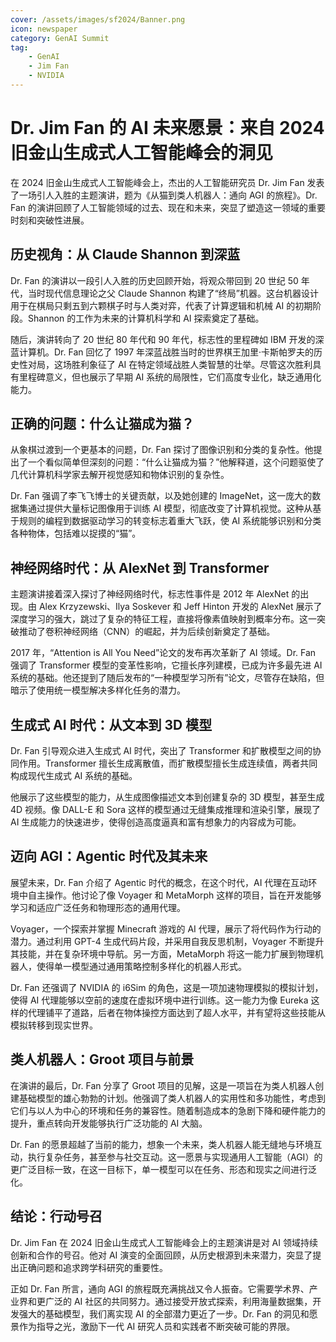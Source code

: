 ```yaml
---
cover: /assets/images/sf2024/Banner.png
icon: newspaper
category: GenAI Summit
tag:
    - GenAI
    - Jim Fan
    - NVIDIA
---
```


# Dr. Jim Fan 的 AI 未来愿景：来自 2024 旧金山生成式人工智能峰会的洞见

在 2024 旧金山生成式人工智能峰会上，杰出的人工智能研究员 Dr. Jim Fan 发表了一场引人入胜的主题演讲，题为《从猫到类人机器人：通向 AGI 的旅程》。Dr. Fan 的演讲回顾了人工智能领域的过去、现在和未来，突显了塑造这一领域的重要时刻和突破性进展。

## 历史视角：从 Claude Shannon 到深蓝

Dr. Fan 的演讲以一段引人入胜的历史回顾开始，将观众带回到 20 世纪 50 年代，当时现代信息理论之父 Claude Shannon 构建了“终局”机器。这台机器设计用于在棋局只剩五到六颗棋子时与人类对弈，代表了计算逻辑和机械 AI 的初期阶段。Shannon 的工作为未来的计算机科学和 AI 探索奠定了基础。

随后，演讲转向了 20 世纪 80 年代和 90 年代，标志性的里程碑如 IBM 开发的深蓝计算机。Dr. Fan 回忆了 1997 年深蓝战胜当时的世界棋王加里·卡斯帕罗夫的历史性对局，这场胜利象征了 AI 在特定领域战胜人类智慧的壮举。尽管这次胜利具有里程碑意义，但也展示了早期 AI 系统的局限性，它们高度专业化，缺乏通用化能力。

## 正确的问题：什么让猫成为猫？

从象棋过渡到一个更基本的问题，Dr. Fan 探讨了图像识别和分类的复杂性。他提出了一个看似简单但深刻的问题：“什么让猫成为猫？”他解释道，这个问题驱使了几代计算机科学家去解开视觉感知和物体识别的复杂性。

Dr. Fan 强调了李飞飞博士的关键贡献，以及她创建的 ImageNet，这一庞大的数据集通过提供大量标记图像用于训练 AI 模型，彻底改变了计算机视觉。这种从基于规则的编程到数据驱动学习的转变标志着重大飞跃，使 AI 系统能够识别和分类各种物体，包括难以捉摸的“猫”。

## 神经网络时代：从 AlexNet 到 Transformer

主题演讲接着深入探讨了神经网络时代，标志性事件是 2012 年 AlexNet 的出现。由 Alex Krzyzewski、Ilya Soskever 和 Jeff Hinton 开发的 AlexNet 展示了深度学习的强大，跳过了复杂的特征工程，直接将像素值映射到概率分布。这一突破推动了卷积神经网络（CNN）的崛起，并为后续创新奠定了基础。

2017 年，“Attention is All You Need”论文的发布再次革新了 AI 领域。Dr. Fan 强调了 Transformer 模型的变革性影响，它擅长序列建模，已成为许多最先进 AI 系统的基础。他还提到了随后发布的“一种模型学习所有”论文，尽管存在缺陷，但暗示了使用统一模型解决多样化任务的潜力。

## 生成式 AI 时代：从文本到 3D 模型

Dr. Fan 引导观众进入生成式 AI 时代，突出了 Transformer 和扩散模型之间的协同作用。Transformer 擅长生成离散值，而扩散模型擅长生成连续值，两者共同构成现代生成式 AI 系统的基础。

他展示了这些模型的能力，从生成图像描述文本到创建复杂的 3D 模型，甚至生成 4D 视频。像 DALL-E 和 Sora 这样的模型通过无缝集成推理和渲染引擎，展现了 AI 生成能力的快速进步，使得创造高度逼真和富有想象力的内容成为可能。

## 迈向 AGI：Agentic 时代及其未来

展望未来，Dr. Fan 介绍了 Agentic 时代的概念，在这个时代，AI 代理在互动环境中自主操作。他讨论了像 Voyager 和 MetaMorph 这样的项目，旨在开发能够学习和适应广泛任务和物理形态的通用代理。

Voyager，一个探索并掌握 Minecraft 游戏的 AI 代理，展示了将代码作为行动的潜力。通过利用 GPT-4 生成代码片段，并采用自我反思机制，Voyager 不断提升其技能，并在复杂环境中导航。另一方面，MetaMorph 将这一能力扩展到物理机器人，使得单一模型通过通用策略控制多样化的机器人形式。

Dr. Fan 还强调了 NVIDIA 的 i6Sim 的角色，这是一项加速物理模拟的模拟计划，使得 AI 代理能够以空前的速度在虚拟环境中进行训练。这一能力为像 Eureka 这样的代理铺平了道路，后者在物体操控方面达到了超人水平，并有望将这些技能从模拟转移到现实世界。

## 类人机器人：Groot 项目与前景

在演讲的最后，Dr. Fan 分享了 Groot 项目的见解，这是一项旨在为类人机器人创建基础模型的雄心勃勃的计划。他强调了类人机器人的实用性和多功能性，考虑到它们与以人为中心的环境和任务的兼容性。随着制造成本的急剧下降和硬件能力的提升，重点转向开发能够执行广泛功能的 AI 大脑。

Dr. Fan 的愿景超越了当前的能力，想象一个未来，类人机器人能无缝地与环境互动，执行复杂任务，甚至参与社交互动。这一愿景与实现通用人工智能（AGI）的更广泛目标一致，在这一目标下，单一模型可以在任务、形态和现实之间进行泛化。

## 结论：行动号召

Dr. Jim Fan 在 2024 旧金山生成式人工智能峰会上的主题演讲是对 AI 领域持续创新和合作的号召。他对 AI 演变的全面回顾，从历史根源到未来潜力，突显了提出正确问题和追求跨学科研究的重要性。

正如 Dr. Fan 所言，通向 AGI 的旅程既充满挑战又令人振奋。它需要学术界、产业界和更广泛的 AI 社区的共同努力。通过接受开放式探索，利用海量数据集，开发强大的基础模型，我们离实现 AI 的全部潜力更近了一步。Dr. Fan 的洞见和愿景作为指导之光，激励下一代 AI 研究人员和实践者不断突破可能的界限。
